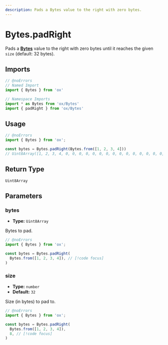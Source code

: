 ```yaml
---
description: Pads a Bytes value to the right with zero bytes.
---
```


# Bytes.padRight

Pads a **[Bytes](/api/bytes)** value to the right with zero bytes until it reaches the given `size` (default: 32 bytes).

## Imports

```ts twoslash
// @noErrors
// Named Import 
import { Bytes } from 'ox'

// Namespace Imports
import * as Bytes from 'ox/Bytes'
import { padRight } from 'ox/Bytes'
```

## Usage

```ts twoslash
// @noErrors
import { Bytes } from 'ox';

const bytes = Bytes.padRight(Bytes.from([1, 2, 3, 4]))
// Uint8Array([1, 2, 3, 4, 0, 0, 0, 0, 0, 0, 0, 0, 0, 0, 0, 0, 0, 0, 0, 0, 0, 0, 0, 0, 0, 0, 0, 0, 0, 0, 0, 0, 0, 0, 0, 0])
```

## Return Type

`Uint8Array`

## Parameters

### bytes

- **Type:** `Uint8Array`

Bytes to pad.

```ts twoslash
// @noErrors
import { Bytes } from 'ox';

const bytes = Bytes.padRight(
  Bytes.from([1, 2, 3, 4]), // [!code focus]
)
```

### size

- **Type:** `number`
- **Default:** `32`

Size (in bytes) to pad to.

```ts twoslash
// @noErrors
import { Bytes } from 'ox';

const bytes = Bytes.padRight(
  Bytes.from([1, 2, 3, 4]),
  8, // [!code focus]
)
```
